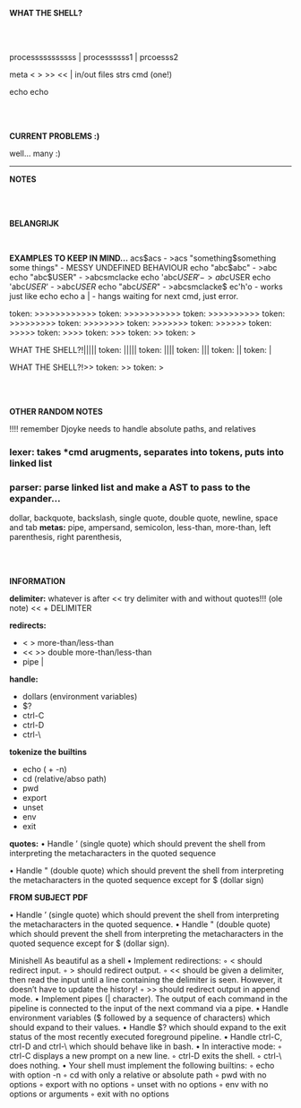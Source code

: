 <br/><br/>

**WHAT THE SHELL?**

<br/><br/>


processsssssssss  |    processssss1 | prcoesss2

meta < > >> << |
in/out files
strs
cmd (one!)

echo echo




<br/><br/>

**CURRENT PROBLEMS :)**

well... many :)

--------------------------------------------------------------------------------------------
**NOTES**

<br/><br/>

**BELANGRIJK** 


<br/>

**EXAMPLES TO KEEP IN MIND...**
	acs$acs									- >acs
	"something$something some things" 		- MESSY UNDEFINED BEHAVIOUR
	echo "abc$abc"							- >abc
	echo "abc$USER"							- >abcsmclacke
	echo 'abc$USER'							- >abc$USER
	echo 'abc$USER$'						- >abc$USER$
	echo "abc$USER$"						- >abcsmclacke$
	ec'h'o									- works just like echo
	echo a |								- hangs waiting for next cmd, just error.

token: >>>>>>>>>>>>
token: >>>>>>>>>>>
token: >>>>>>>>>>
token: >>>>>>>>>
token: >>>>>>>>
token: >>>>>>>
token: >>>>>>
token: >>>>>
token: >>>>
token: >>>
token: >>
token: >

WHAT THE SHELL?!|||||
token: |||||
token: ||||
token: |||
token: ||
token: |

WHAT THE SHELL?!>>
token: >>
token: >

<br/><br/>

**OTHER RANDOM NOTES**

!!!! remember Djoyke needs to handle absolute paths, and relatives

### **lexer:** takes *cmd arugments, separates into tokens, puts into linked list

### **parser:** parse linked list and make a AST to pass to the expander...

dollar, backquote, backslash, single quote, double quote, newline, space and tab
**metas:** pipe, ampersand, semicolon, less-than, more-than, left parenthesis, right parenthesis, 

<br/><br/>

**INFORMATION**

**delimiter:**  whatever is after <<
try delimiter with and without quotes!!! (ole note)
<< + DELIMITER

**redirects:** 
 - < > more-than/less-than 
 - << >> double more-than/less-than
 - pipe | 

**handle:** 
 - dollars (environment variables) 
 - $?
 - ctrl-C 
 - ctrl-D 
 - ctrl-\

**tokenize the builtins** 
 - echo ( + -n) 
 - cd (relative/abso path)
 - pwd 
 - export
 - unset
 - env
 - exit

**quotes:**
• Handle ’ (single quote) which should prevent the shell from interpreting the metacharacters in the quoted sequence

• Handle " (double quote) which should prevent the shell from interpreting the metacharacters in the quoted sequence except for $ (dollar sign)

**FROM SUBJECT PDF**

• Handle ’ (single quote) which should prevent the shell from interpreting the metacharacters in the quoted sequence.
• Handle " (double quote) which should prevent the shell from interpreting the metacharacters in the quoted sequence except for $ (dollar sign).

Minishell As beautiful as a shell
• Implement redirections:
◦ < should redirect input.
◦ > should redirect output.
◦ << should be given a delimiter, then read the input until a line containing the
delimiter is seen. However, it doesn’t have to update the history!
◦ >> should redirect output in append mode.
• Implement pipes (| character). The output of each command in the pipeline is
connected to the input of the next command via a pipe.
• Handle environment variables ($ followed by a sequence of characters) which
should expand to their values.
• Handle $? which should expand to the exit status of the most recently executed
foreground pipeline.
• Handle ctrl-C, ctrl-D and ctrl-\ which should behave like in bash.
• In interactive mode:
◦ ctrl-C displays a new prompt on a new line.
◦ ctrl-D exits the shell.
◦ ctrl-\ does nothing.
• Your shell must implement the following builtins:
◦ echo with option -n
◦ cd with only a relative or absolute path
◦ pwd with no options
◦ export with no options
◦ unset with no options
◦ env with no options or arguments
◦ exit with no options
